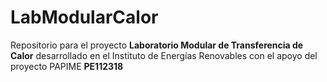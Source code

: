 # LabModularCalor
Repositorio para el proyecto **Laboratorio Modular de Transferencia de Calor** desarrollado en el Instituto de Energías Renovables con el apoyo del proyecto PAPIME  **PE112318**
